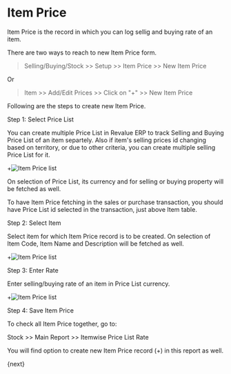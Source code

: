 # Item Price

Item Price is the record in which you can log sellig and buying rate of an item.

There are two ways to reach to new Item Price form.

> Selling/Buying/Stock >> Setup >> Item Price >> New Item Price

Or

> Item >> Add/Edit Prices >> Click on "+"  >> New Item Price

Following are the steps to create new Item Price.

Step 1: Select Price List

You can create multiple Price List in Revalue ERP to track Selling and Buying Price List of an item separtely. Also if item's selling prices id changing based on territory, or due to other criteria, you can create multiple selling Price List for it.

+<img class="screenshot" alt="Item Price list" src="{{docs_base_url}}/assets/img/stock/item-price-1.png">

On selection of Price List, its currency and for selling or buying property will be fetched as well.

To have Item Price fetching in the sales or purchase transaction, you should have Price List id selected in the transaction, just above Item table.

Step 2: Select Item

Select item for which Item Price record is to be created. On selection of Item Code, Item Name and Description will be fetched as well.

+<img class="screenshot" alt="Item Price list" src="{{docs_base_url}}/assets/img/stock/item-price-2.png">

Step 3: Enter Rate

Enter selling/buying rate of an item in Price List currency.

+<img class="screenshot" alt="Item Price list" src="{{docs_base_url}}/assets/img/stock/item-price-3.png">

Step 4: Save Item Price

To check all Item Price together, go to:

Stock >> Main Report >> Itemwise Price List Rate

You will find option to create new Item Price record (+) in this report as well.

{next}
